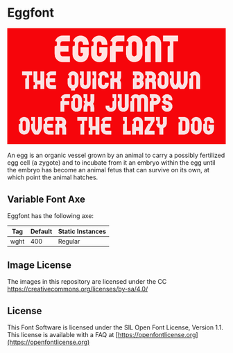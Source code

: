 # Eggfont

![Image](docs/img_1.png)

An egg is an organic vessel grown by an animal to carry a possibly fertilized egg cell (a zygote) and to incubate from it an embryo within the egg until the embryo has become an animal fetus that can survive on its own, at which point the animal hatches.

## Variable Font Axe

Eggfont has the following axe:

  Tag | Default | Static Instances
--- | --- | ---
  wght | 400 | Regular

## Image License
The images in this repository are licensed under the CC https://creativecommons.org/licenses/by-sa/4.0/

## License
This Font Software is licensed under the SIL Open Font License, Version 1.1.
This license is available with a FAQ at [https://openfontlicense.org](https://openfontlicense.org)
